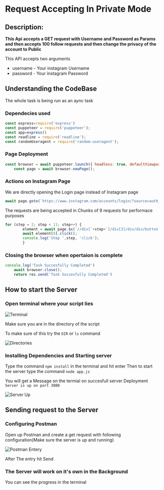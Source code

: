 # Request Accepting In Private Mode

## Description:

**This Api accepts a GET request with Username and Password as Params and then accepts 100 follow requests and then change the privacy of the account to Public**

This API accepts two arguments
* username - Your instagram Username
* password - Your instagram Password

## Understanding the CodeBase

The whole task is being run as an aync task
 
### Dependecies used

```javascript
const express=require('express')
const puppeteer = require('puppeteer');
const app=express()
const readline = require('readline');
const randomUseragent = require('random-useragent');
```

### Page Deployment 

```javascript
const browser = await puppeteer.launch({ headless: true, defaultViewport: null, args: ['--no-sandbox', '--disable-setuid-sandbox','--start-maximized'] });
    const page = await browser.newPage();
```

### Actions on Instagram Page

We are directly opening the Login page instead of Instagram page
```javascript
await page.goto(`https://www.instagram.com/accounts/login/?source=auth_switcher`, { waitUntil: 'networkidle0' });
```

The requests are being accepted in Chunks of 9 requests for performace purposes
```javascript
for (step = 2; step < 11; step++) {
        element = await page.$x(`//div[`+step+`]/div[3]/div/div/button`);
        await element[0].click();
        console.log('Step ',step, 'click');
        }

``` 

### Closing the browser when opertaion is complete

```javascript
console.log('Task Succesfully Completed')
    await browser.close();
    return res.send('Task Succesfully Completed')
```

## How to start the Server

### Open terminal where your script lies

![Terminal](https://storage.googleapis.com/github-repo-pictures/commandprompt.PNG)

Make sure you are in the directory of the script

To make sure of this try the `DIR` or `ls` command

![Directories](https://storage.googleapis.com/github-repo-pictures/Directories.PNG)

### Installing Dependencies and Starting server

Type the command `npm install` in the terminal and hit enter
Then to start the server type the command `node app.js`

You will get a Message on the termial on succesfull server Deployment
`Server is up on port 3000`

![Server Up](https://storage.googleapis.com/github-repo-pictures/serverdep.PNG)

## Sending request to the Server

### Configuring Postman

Open up Postman and create a get request with following configuration(Make sure the server is up and running)

![Postman Entery](https://storage.googleapis.com/github-repo-pictures/postmanEntery2.PNG)

After The entry hit Send

### The Server will work on it's own in the Background 

You can see the progress in the terminal

